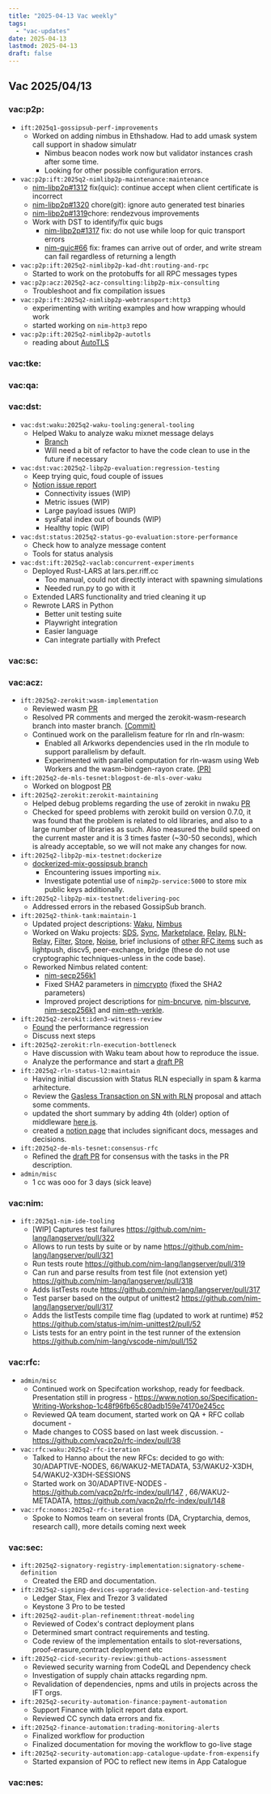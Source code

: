 ```yaml
---
title: "2025-04-13 Vac weekly"
tags:
  - "vac-updates"
date: 2025-04-13
lastmod: 2025-04-13
draft: false
---
```


## Vac 2025/04/13

### vac:p2p:
- `ift:2025q1-gossipsub-perf-improvements`
  - Worked on adding nimbus in Ethshadow. Had to add umask system call support in shadow simulatr
	- Nimbus beacon nodes work now but validator instances crash after some time. 
	- Looking for other possible configuration errors.
- `vac:p2p:ift:2025q2-nimlibp2p-maintenance:maintenance`
    - [nim-libp2p#1312](https://github.com/vacp2p/nim-libp2p/pull/1312) fix(quic): continue accept when client certificate is incorrect
    - [nim-libp2p#1320](https://github.com/vacp2p/nim-libp2p/pull/1320) chore(git): ignore auto generated test binaries
    - [nim-libp2p#1319](https://github.com/vacp2p/nim-libp2p/pull/1319)chore: rendezvous improvements
    - Work with DST to identify/fix quic bugs
        - [nim-libp2p#1317](https://github.com/vacp2p/nim-libp2p/pull/1317) fix: do not use while loop for quic transport errors
        - [nim-quic#66](https://github.com/vacp2p/nim-quic/pull/66) fix: frames can arrive out of order, and write stream can fail regardless of returning a length
- `vac:p2p:ift:2025q2-nimlibp2p-kad-dht:routing-and-rpc`
    - Started to work on the protobuffs for all RPC messages types
- `vac:p2p:acz:2025q2-acz-consulting:libp2p-mix-consulting`
    - Troubleshoot and fix compilation issues
- `vac:p2p:ift:2025q2-nimlibp2p-webtransport:http3`
    - experimenting with writing examples and how wrapping whould work
    - started working on `nim-http3` repo
- `vac:p2p:ift:2025q2-nimlibp2p-autotls`
    - reading about [AutoTLS](https://blog.libp2p.io/autotls/)

### vac:tke:

### vac:qa:

### vac:dst:
- `vac:dst:waku:2025q2-waku-tooling:general-tooling`
    - Helped Waku to analyze waku mixnet message delays
        - [Branch](https://github.com/vacp2p/10ksim/tree/Alberto/local_adjustments)
        - Will need a bit of refactor to have the code clean to use in the future if necessary
- `vac:dst:vac:2025q2-libp2p-evaluation:regression-testing`
    - Keep trying quic, foud couple of issues
    - [Notion issue report](https://www.notion.so/List-of-Issues-1ca8f96fb65c801b9c9ad4cceb16fa72)
        - Connectivity issues (WIP)
        - Metric issues (WIP)
        - Large payload issues (WIP)
        - sysFatal index out of bounds (WIP)
        - Healthy topic (WIP)
- `vac:dst:status:2025q2-status-go-evaluation:store-performance`
    - Check how to analyze message content
    - Tools for status analysis
- `vac:dst:ift:2025q2-vaclab:concurrent-experiments`
    - Deployed Rust-LARS at lars.per.riff.cc
        - Too manual, could not directly interact with spawning simulations
        - Needed run.py to go with it
    - Extended LARS functionality and tried cleaning it up
    - Rewrote LARS in Python
        - Better unit testing suite
        - Playwright integration
        - Easier language
        - Can integrate partially with Prefect

### vac:sc:

### vac:acz:
- `ift:2025q2-zerokit:wasm-implementation`
    - Reviewed wasm [PR](https://github.com/vacp2p/zerokit/pull/292)
    - Resolved PR comments and merged the zerokit-wasm-research branch into master branch. [(Commit)](https://github.com/vacp2p/zerokit/commit/9d4198c2050f94ae64008421a54138739d3bbcfc)
  - Continued work on the parallelism feature for rln and rln-wasm:
    - Enabled all Arkworks dependencies used in the rln module to support parallelism by default.
    - Experimented with parallel computation for rln-wasm using Web Workers and the wasm-bindgen-rayon crate. [(PR)](https://github.com/vacp2p/zerokit/pull/296)
- `ift:2025q2-de-mls-tesnet:blogpost-de-mls-over-waku`
    - Worked on blogpost [PR](https://github.com/vacp2p/vac.dev/pull/159)
- `ift:2025q2-zerokit:zerokit-maintaining`
     - Helped debug problems regarding the use of zerokit in nwaku [PR](https://github.com/waku-org/nwaku/pull/3312)
    - Сhecked for speed problems with zerokit build on version 0.7.0, it was found that the problem is related to old libraries, and also to a large number of libraries as such.
      Also measured the build speed on the current master and it is 3 times faster (~30-50 seconds), which is already acceptable, so we will not make any changes for now.
- `ift:2025q2-libp2p-mix-testnet:dockerize`
    - [dockerized-mix-gossipsub branch](https://github.com/vacp2p/dst-gossipsub-test-node/tree/dockerized-mix-gossipsub)
        - Encountering issues importing `mix`.
        - Investigate potential use of `nimp2p-service:5000` to store mix public keys additionally.
- `ift:2025q2-libp2p-mix-testnet:delivering-poc`
    - Addressed errors in the rebased GossipSub branch.
- `ift:2025q2-think-tank:maintain-1`
    - Updated project descriptions: [Waku](https://www.notion.so/ACZ-Think-Tank-1b38f96fb65c80a3aad0c1bb7e2f8b8b?pvs=4#1c68f96fb65c80fca7dcdb4b4971946b), [Nimbus](https://www.notion.so/ACZ-Think-Tank-1b38f96fb65c80a3aad0c1bb7e2f8b8b?pvs=4#1b38f96fb65c800a8fc1f1a08e1cca6f)
    - Worked on Waku projects: [SDS](https://www.notion.so/Scalable-Data-Sync-1d18f96fb65c804984d3f574341ccb00), [Sync](https://www.notion.so/Waku-Sync-1d28f96fb65c80f3a312c8a3c53c11b9), [Marketplace](https://www.notion.so/Waku-Marketplace-1d28f96fb65c80faa609fcb12135627d), [Relay](https://www.notion.so/Relay-details-1c68f96fb65c808eaa0afcca3e93dbc0), [RLN-Relay](https://www.notion.so/RLN-Relay-details-1c68f96fb65c80bd80b6c233b62169f1), [Filter](https://www.notion.so/Filter-details-1c68f96fb65c80adb89ef5ffe315cbf3), [Store](https://www.notion.so/Store-details-1c68f96fb65c801488f1c2e95326b843), [Noise](https://www.notion.so/Noise-details-1c88f96fb65c809fb01ef16409c87f14), brief inclusions of [other RFC items](https://www.notion.so/Waku-projects-1c68f96fb65c8057a249ea5c0a25ecc3) such as lightpush, discv5, peer-exchange, bridge (these do not use cryptographic techniques-unless in the code base).
    - Reworked Nimbus related content:
        - [nim-secp256k1](https://www.notion.so/nim-secp256k1-details-1c58f96fb65c80d6a3c5df1e9969ce01)
        - Fixed SHA2 parameters in [nimcrypto](https://www.notion.so/nimcrypto-1b38f96fb65c80118564c8fe7e0a2007?pvs=4#1bf8f96fb65c80578d1cdb1b7dbc2305) (fixed the SHA2 parameters)
        - Improved project descriptions for [nim-bncurve](https://www.notion.so/Nimbus-projects-1b38f96fb65c80529a33cc9b185dc0b6?pvs=4#1d18f96fb65c8008bd49e9b9d27e20ae), [nim-blscurve](https://www.notion.so/Nimbus-projects-1b38f96fb65c80529a33cc9b185dc0b6?pvs=4#1c48f96fb65c808aaf8edc8cd3594132), [nim-secp256k1](https://www.notion.so/Nimbus-projects-1b38f96fb65c80529a33cc9b185dc0b6?pvs=4#1d18f96fb65c80ecadbdf99ec483bd8c) and [nim-eth-verkle](https://www.notion.so/Nimbus-projects-1b38f96fb65c80529a33cc9b185dc0b6?pvs=4#1bf8f96fb65c8005ace1e36367738a34).
- `ift:2025q2-zerokit:iden3-witness-review`
    - [Found](https://github.com/vacp2p/zerokit/issues/289#issuecomment-2786637492) the performance regression
    - Discuss next steps
- `ift:2025q2-zerokit:rln-execution-bottleneck`
    - Have discussion with Waku team about how to reproduce the issue. 
    - Analyze the performance and start a [draft PR](https://github.com/vacp2p/zerokit/pull/295) 
- `ift:2025q2-rln-status-l2:maintain`
    - Having initial discussion with Status RLN especially in spam & karma arhitecture. 
    - Review the [Gasless Transaction on SN with RLN](https://www.notion.so/Gasless-Transaction-on-SN-with-RLN-1cb8f96fb65c804299f1d7ce36fea657) proposal and attach some comments. 
    - updated the short summary by adding 4th (older) option of middleware [here is](https://www.notion.so/Short-Summary-of-the-RLN-deployment-for-Status-L2-1c18f96fb65c800180a6e6433ccf2bdf#1c18f96fb65c8087abbaca90b6cae612).
    - created a [notion page](https://www.notion.so/Status-L2-RLN-Deployment-Main-Page-1d08f96fb65c80d58d88e87d88a158b3) that includes significant docs, messages and decisions.
- `ift:2025q2-de-mls-tesnet:consensus-rfc`
    - Refined the [draft PR](https://github.com/vacp2p/rfc-index/pull/142) for consensus with the tasks in the PR description. 
- `admin/misc`
    - 1 cc was ooo for 3 days (sick leave) 

### vac:nim:
- `ift:2025q1-nim-ide-tooling`
    - [WIP] Captures test failures https://github.com/nim-lang/langserver/pull/322
    - Allows to run tests by suite or by name https://github.com/nim-lang/langserver/pull/321
    - Run tests route https://github.com/nim-lang/langserver/pull/319
    - Can run and parse results from test file (not extension yet) https://github.com/nim-lang/langserver/pull/318
    - Adds listTests route https://github.com/nim-lang/langserver/pull/317
    - Test parser based on the output of unittest2 https://github.com/nim-lang/langserver/pull/317
    - Adds the listTests compile time flag (updated to work at runtime) #52 https://github.com/status-im/nim-unittest2/pull/52
    - Lists tests for an entry point in the test runner of the extension https://github.com/nim-lang/vscode-nim/pull/152

### vac:rfc:
- `admin/misc`
    - Continued work on Specifcation workshop, ready for feedback. Presentation still in progress - https://www.notion.so/Specification-Writing-Workshop-1c48f96fb65c80adb159e74170e245cc
    - Reviewed QA team document, started work on QA + RFC collab document - 
    - Made changes to COSS based on last week discussion. - https://github.com/vacp2p/rfc-index/pull/38
- `vac:rfc:waku:2025q2-rfc-iteration`
    - Talked to Hanno about the new RFCs: decided to go with: 30/ADAPTIVE-NODES, 66/WAKU2-METADATA, 53/WAKU2-X3DH, 54/WAKU2-X3DH-SESSIONS
    - Started work on 30/ADAPTIVE-NODES - https://github.com/vacp2p/rfc-index/pull/147 , 66/WAKU2-METADATA, https://github.com/vacp2p/rfc-index/pull/148
- `vac:rfc:nomos:2025q2-rfc-iteration`
    - Spoke to Nomos team on several fronts (DA, Cryptarchia, demos, research call), more details coming next week

### vac:sec:
- `ift:2025q2-signatory-registry-implementation:signatory-scheme-definition`
    - Created the ERD and documentation.
- `ift:2025q2-signing-devices-upgrade:device-selection-and-testing`
    - Ledger Stax, Flex and Trezor 3 validated
    - Keystone 3 Pro to be tested
- `ift:2025q2-audit-plan-refinement:threat-modeling`
    - Reviewed of Codex's contract deployment plans
    - Determined smart contract requirements and testing.
    - Code review of the implementation entails to slot-reversations, proof-erasure,contract deployment etc
- `ift:2025q2-cicd-security-review:github-actions-assessment`
    - Reviewed security warning from CodeQL and Dependency check 
    - Investigation of supply chain attacks regarding npm.
    - Revalidation of dependencies, npms and utils in projects across the IFT orgs.
- `ift:2025q2-security-automation-finance:payment-automation`
    - Support Finance with Iplicit report data export.
    - Reviewed CC synch data errors and fix.
- `ift:2025q2-finance-automation:trading-monitoring-alerts`
    - Finalized workflow for production
    - Finalized documentation for moving the workflow to go-live stage
- `ift:2025q2-security-automation:app-catalogue-update-from-expensify`
    - Started expansion of POC to reflect new items in App Catalogue

### vac:nes:

